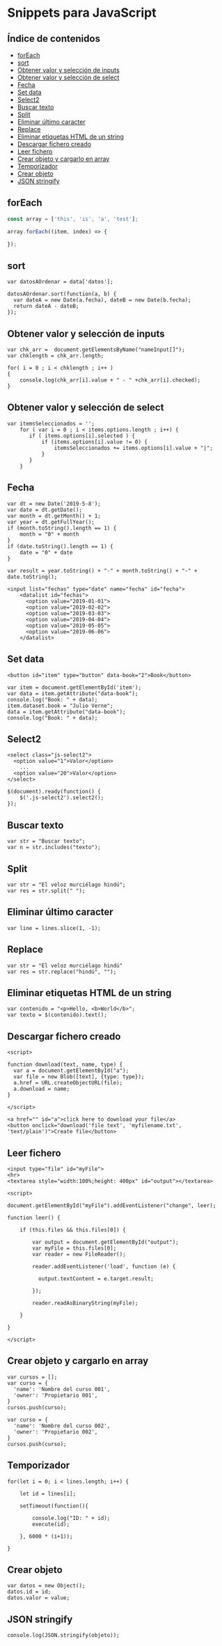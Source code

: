 
# Snippets para JavaScript

## Índice de contenidos

- [forEach](#forEach)
- [sort](#sort)
- [Obtener valor y selección de inputs](#obtener-valor-y-selección-de-inputs)
- [Obtener valor y selección de select](#obtener-valor-y-selección-de-select)
- [Fecha](#fecha)
- [Set data](#set-data)
- [Select2](#select2)
- [Buscar texto](#buscar-texto)
- [Split](#split)
- [Eliminar último caracter](#eliminar-último-caracter)
- [Replace](#replace)
- [Eliminar etiquetas HTML de un string](#eliminar-etiquetas-html-de-un-string)
- [Descargar fichero creado](#descargar-fichero-creado)
- [Leer fichero](#leer-fichero)
- [Crear objeto y cargarlo en array](#crear-objeto-y-cargarlo-en-array)
- [Temporizador](#temporizador)
- [Crear objeto](#crear-objeto)
- [JSON stringify](#JSON-stringify)

## forEach

```javascript
const array = ['this', 'is', 'a', 'test'];

array.forEach((item, index) => {

});
```

## sort

```
var datosAOrdenar = data['datos'];
                    
datosAOrdenar.sort(function(a, b) {
  var dateA = new Date(a.fecha), dateB = new Date(b.fecha);
  return dateA - dateB;
});
```

## Obtener valor y selección de inputs

```
var chk_arr =  document.getElementsByName("nameInput[]");
var chklength = chk_arr.length;             

for( i = 0 ; i < chklength ; i++ )
{
    console.log(chk_arr[i].value + " - " +chk_arr[i].checked);
}
```

## Obtener valor y selección de select

```
var itemsSeleccionados = '';
    for ( var i = 0 ; i < items.options.length ; i++) {
       if ( items.options[i].selected ) {
           if (items.options[i].value != 0) {
               itemsSeleccionados += items.options[i].value + "|";
           }
       }
    }
```

## Fecha

```
var dt = new Date('2019-5-8');
var date = dt.getDate();
var month = dt.getMonth() + 1;
var year = dt.getFullYear();
if (month.toString().length == 1) {
    month = "0" + month
}
if (date.toString().length == 1) {
    date = "0" + date
}

var result = year.toString() + "-" + month.toString() + "-" + date.toString();
```

```
<input list="fechas" type="date" name="fecha" id="fecha">
    <datalist id="fechas">
      <option value="2019-01-01">
      <option value="2019-02-02">
      <option value="2019-03-03">
      <option value="2019-04-04">
      <option value="2019-05-05">
      <option value="2019-06-06">
    </datalist>
```

## Set data

```
<button id="item" type="button" data-book="2">Book</button> 

var item = document.getElementById('item');
var data = item.getAttribute("data-book");
console.log("Book: " + data);
item.dataset.book = "Julio Verne";
data = item.getAttribute("data-book");
console.log("Book: " + data);
```

## Select2

```
<select class="js-select2">
  <option value="1">Valor</option>
    ...
  <option value="20">Valor</option>
</select>

$(document).ready(function() {
    $('.js-select2').select2();
});
```

## Buscar texto

```
var str = "Buscar texto";
var n = str.includes("texto");
```

## Split

```
var str = "El veloz murciélago hindú";
var res = str.split(" ");
```

## Eliminar último caracter

```
var line = lines.slice(1, -1); 
```

## Replace

```
var str = "El veloz murciélago hindú"
var res = str.replace("hindú", "");
```

## Eliminar etiquetas HTML de un string

```
var contenido = "<p>Hello, <b>World</b>";
var texto = $(contenido).text();
```

## Descargar fichero creado

```
<script>
    
function download(text, name, type) {
  var a = document.getElementById("a");
  var file = new Blob([text], {type: type});
  a.href = URL.createObjectURL(file);
  a.download = name;
}

</script>

<a href="" id="a">click here to download your file</a>
<button onclick="download('file text', 'myfilename.txt', 'text/plain')">Create file</button>
```

## Leer fichero

```
<input type="file" id="myFile">
<hr>
<textarea style="width:100%;height: 400px" id="output"></textarea>

<script>

document.getElementById("myFile").addEventListener("change", leer);

function leer() {
    
    if (this.files && this.files[0]) {
        
        var output = document.getElementById("output");
        var myFile = this.files[0];
        var reader = new FileReader();

        reader.addEventListener('load', function (e) {
        
          output.textContent = e.target.result;
          
        });

        reader.readAsBinaryString(myFile);
        
    } 
    
}

</script>
```

## Crear objeto y cargarlo en array

```
var cursos = [];
var curso = {
  'name': 'Nombre del curso 001',
  'owner': 'Propietario 001',
}
cursos.push(curso);

var curso = {
  'name': 'Nombre del curso 002',
  'owner': 'Propietario 002',
}
cursos.push(curso);
```

## Temporizador

```
for(let i = 0; i < lines.length; i++) {

    let id = lines[i];

    setTimeout(function(){

        console.log("ID: " + id);
        execute(id);

    }, 6000 * (i+1));
       
}
```

## Crear objeto

```
var datos = new Object();
datos.id = id;
datos.valor = value;
```

## JSON stringify

```
console.log(JSON.stringify(objeto));
```
